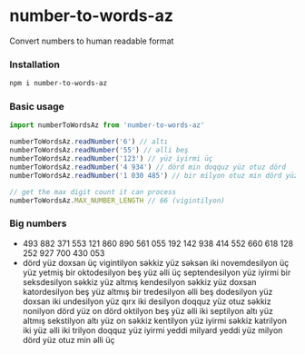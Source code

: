 # number-to-words-az

Convert numbers to human readable format

### Installation

```bash
npm i number-to-words-az
```

### Basic usage
```ts
import numberToWordsAz from 'number-to-words-az'

numberToWordsAz.readNumber('6') // altı
numberToWordsAz.readNumber('55') // əlli beş
numberToWordsAz.readNumber('123') // yüz iyirmi üç
numberToWordsAz.readNumber('4 934') // dörd min doqquz yüz otuz dörd
numberToWordsAz.readNumber('1 030 485') // bir milyon otuz min dörd yüz səksən beş

// get the max digit count it can process
numberToWordsAz.MAX_NUMBER_LENGTH // 66 (vigintilyon)
```

### Big numbers

- 493 882 371 553 121 860 890 561 055 192 142 938 414 552 660 618 128 252 927 700 430 053
- dörd yüz doxsan üç vigintilyon səkkiz yüz səksən iki novemdesilyon üç yüz yetmiş bir oktodesilyon beş yüz əlli üç septendesilyon yüz iyirmi bir seksdesilyon səkkiz yüz altmış kendesilyon səkkiz yüz doxsan katordesilyon beş yüz altmış bir tredesilyon əlli beş dodesilyon yüz doxsan iki undesilyon yüz qırx iki desilyon doqquz yüz otuz səkkiz nonilyon dörd yüz on dörd oktilyon beş yüz əlli iki septilyon altı yüz altmış sekstilyon altı yüz on səkkiz kentilyon yüz iyirmi səkkiz katrilyon iki yüz əlli iki trilyon doqquz yüz iyirmi yeddi milyard yeddi yüz milyon dörd yüz otuz min əlli üç
